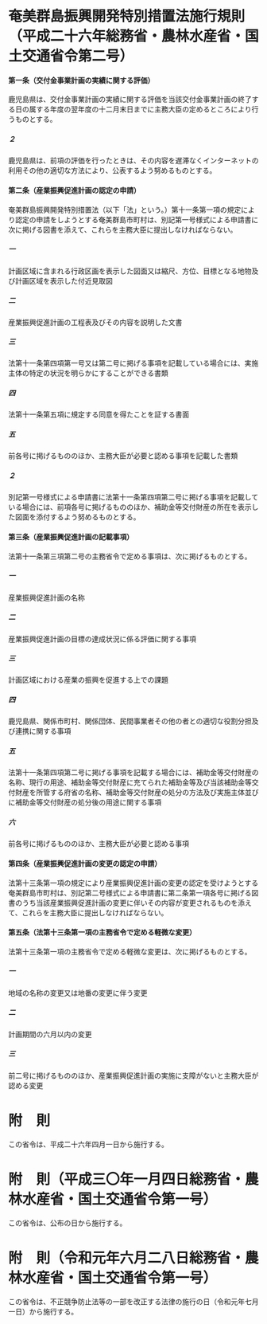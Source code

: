 # 奄美群島振興開発特別措置法施行規則（平成二十六年総務省・農林水産省・国土交通省令第二号）
#### 第一条（交付金事業計画の実績に関する評価）
鹿児島県は、交付金事業計画の実績に関する評価を当該交付金事業計画の終了する日の属する年度の翌年度の十二月末日までに主務大臣の定めるところにより行うものとする。
##### ２
鹿児島県は、前項の評価を行ったときは、その内容を遅滞なくインターネットの利用その他の適切な方法により、公表するよう努めるものとする。
#### 第二条（産業振興促進計画の認定の申請）
奄美群島振興開発特別措置法（以下「法」という。）第十一条第一項の規定により認定の申請をしようとする奄美群島市町村は、別記第一号様式による申請書に次に掲げる図書を添えて、これらを主務大臣に提出しなければならない。
##### 一
計画区域に含まれる行政区画を表示した図面又は縮尺、方位、目標となる地物及び計画区域を表示した付近見取図
##### 二
産業振興促進計画の工程表及びその内容を説明した文書
##### 三
法第十一条第四項第一号又は第二号に掲げる事項を記載している場合には、実施主体の特定の状況を明らかにすることができる書類
##### 四
法第十一条第五項に規定する同意を得たことを証する書面
##### 五
前各号に掲げるもののほか、主務大臣が必要と認める事項を記載した書類
##### ２
別記第一号様式による申請書に法第十一条第四項第二号に掲げる事項を記載している場合には、前項各号に掲げるもののほか、補助金等交付財産の所在を表示した図面を添付するよう努めるものとする。
#### 第三条（産業振興促進計画の記載事項）
法第十一条第三項第二号の主務省令で定める事項は、次に掲げるものとする。
##### 一
産業振興促進計画の名称
##### 二
産業振興促進計画の目標の達成状況に係る評価に関する事項
##### 三
計画区域における産業の振興を促進する上での課題
##### 四
鹿児島県、関係市町村、関係団体、民間事業者その他の者との適切な役割分担及び連携に関する事項
##### 五
法第十一条第四項第二号に掲げる事項を記載する場合には、補助金等交付財産の名称、現行の用途、補助金等交付財産に充てられた補助金等及び当該補助金等交付財産を所管する府省の名称、補助金等交付財産の処分の方法及び実施主体並びに補助金等交付財産の処分後の用途に関する事項
##### 六
前各号に掲げるもののほか、主務大臣が必要と認める事項
#### 第四条（産業振興促進計画の変更の認定の申請）
法第十三条第一項の規定により産業振興促進計画の変更の認定を受けようとする奄美群島市町村は、別記第二号様式による申請書に第二条第一項各号に掲げる図書のうち当該産業振興促進計画の変更に伴いその内容が変更されるものを添えて、これらを主務大臣に提出しなければならない。
#### 第五条（法第十三条第一項の主務省令で定める軽微な変更）
法第十三条第一項の主務省令で定める軽微な変更は、次に掲げるものとする。
##### 一
地域の名称の変更又は地番の変更に伴う変更
##### 二
計画期間の六月以内の変更
##### 三
前二号に掲げるもののほか、産業振興促進計画の実施に支障がないと主務大臣が認める変更
# 附　則
この省令は、平成二十六年四月一日から施行する。
# 附　則（平成三〇年一月四日総務省・農林水産省・国土交通省令第一号）
この省令は、公布の日から施行する。
# 附　則（令和元年六月二八日総務省・農林水産省・国土交通省令第一号）
この省令は、不正競争防止法等の一部を改正する法律の施行の日（令和元年七月一日）から施行する。
